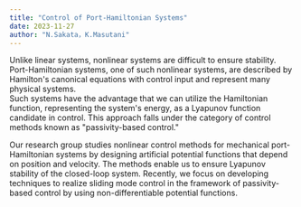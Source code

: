 ```yaml
---
title: "Control of Port-Hamiltonian Systems"
date: 2023-11-27
author: "N.Sakata，K.Masutani"
---
```



Unlike linear systems, nonlinear systems are difficult to ensure stability. 
Port-Hamiltonian systems, one of such nonlinear systems, are described by Hamilton's canonical equations with control input and represent many physical systems.  
Such systems have the advantage that we can utilize the Hamiltonian function, representing the system's energy, as a Lyapunov function candidate in control. 
This approach falls under the category of control methods known as "passivity-based control."

Our research group studies nonlinear control methods for mechanical port-Hamiltonian systems by designing artificial potential functions that depend on position and velocity. 
The methods enable us to ensure Lyapunov stability of the closed-loop system. 
Recently, we focus on developing techniques to realize sliding mode control in the framework of passivity-based control by using non-differentiable potential functions.